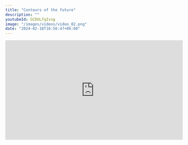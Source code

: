```yaml
---
title: "Contours of the future"
description: ""
youtubeId: GCDULfqIvsg
image: "/images/videos/video_02.png"
date: "2024-02-18T16:56:47+06:00"
---
```


<iframe width="560" height="315" src="https://www.youtube.com/embed/GCDULfqIvsg?si=Mbrf2dUegKsKc5w1" title="YouTube video player" frameborder="0" allow="accelerometer; autoplay; clipboard-write; encrypted-media; gyroscope; picture-in-picture; web-share" allowfullscreen></iframe>